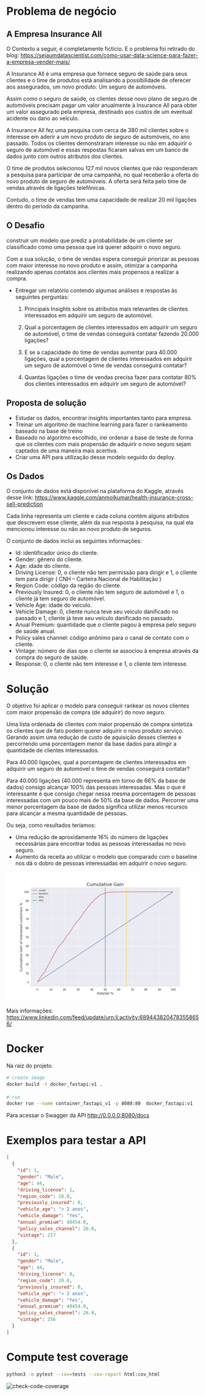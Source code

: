 # Problema de negócio

## A Empresa Insurance All

O Contexto a seguir, é completamente fictício. E o problema foi retirado do blog: https://sejaumdatascientist.com/como-usar-data-science-para-fazer-a-empresa-vender-mais/

A Insurance All é uma empresa que fornece seguro de saúde para seus clientes e o time de produtos está analisando a possibilidade de oferecer aos assegurados, um novo produto: Um seguro de automóveis.

Assim como o seguro de saúde, os clientes desse novo plano de seguro de automóveis precisam pagar um valor anualmente à Insurance All para obter um valor assegurado pela empresa, destinado aos custos de um eventual acidente ou dano ao veículo.

A Insurance All fez uma pesquisa com cerca de 380 mil clientes sobre o interesse em aderir a um novo produto de seguro de automóveis, no ano passado. Todos os clientes demonstraram interesse ou não em adquirir o seguro de automóvel e essas respostas ficaram salvas em um banco de dados junto com outros atributos dos clientes.

O time de produtos selecionou 127 mil novos clientes que não responderam a pesquisa para participar de uma campanha, no qual receberão a oferta do novo produto de seguro de automóveis. A oferta será feita pelo time de vendas através de ligações telefônicas.

Contudo, o time de vendas tem uma capacidade de realizar 20 mil ligações dentro do período da campanha.

## O Desafio

construir um modelo que prediz a probabilidade de um cliente ser classificado como uma pessoa que irá querer adquirir o novo seguro.

Com a sua solução, o time de vendas espera conseguir priorizar as pessoas com maior interesse no novo produto e assim, otimizar a campanha realizando apenas contatos aos clientes mais propensos a realizar a compra.

- Entregar um relatório contendo algumas análises e respostas às seguintes perguntas:

  1. Principais Insights sobre os atributos mais relevantes de clientes interessados em adquirir um seguro de automóvel.

  2. Qual a porcentagem de clientes interessados em adquirir um seguro de automóvel, o time de vendas conseguirá contatar fazendo 20.000 ligações?

  3. E se a capacidade do time de vendas aumentar para 40.000 ligações, qual a porcentagem de clientes interessados em adquirir um seguro de automóvel o time de vendas conseguirá contatar?

  4. Quantas ligações o time de vendas precisa fazer para contatar 80% dos clientes interessados em adquirir um seguro de automóvel?

## Proposta de solução

- Estudar os dados, encontrar insights importantes tanto para empresa.
- Treinar um algoritmo de machine learning para fazer o rankeamento baseado na base de treino
- Baseado no algoritmo escolhido, irei ordenar a base de teste de forma que os clientes com mais propensão de adquirir o novo seguro sejam captados de uma maneira mais acertiva.
- Criar uma API para utilização desse modelo seguido do deploy.

## Os Dados

O conjunto de dados está disponível na plataforma do Kaggle, através desse link: https://www.kaggle.com/anmolkumar/health-insurance-cross-sell-prediction

Cada linha representa um cliente e cada coluna contém alguns atributos que descrevem esse cliente, além da sua resposta à pesquisa, na qual ela mencionou interesse ou não ao novo produto de seguros.

O conjunto de dados inclui as seguintes informações:

- Id: identificador único do cliente.
- Gender: gênero do cliente.
- Age: idade do cliente.
- Driving License: 0, o cliente não tem permissão para dirigir e 1, o cliente tem para dirigir ( CNH – Carteira Nacional de Habilitação )
- Region Code: código da região do cliente.
- Previously Insured: 0, o cliente não tem seguro de automóvel e 1, o cliente já tem seguro de automóvel.
- Vehicle Age: idade do veículo.
- Vehicle Damage: 0, cliente nunca teve seu veículo danificado no passado e 1, cliente já teve seu veículo danificado no passado.
- Anual Premium: quantidade que o cliente pagou à empresa pelo seguro de saúde anual.
- Policy sales channel: código anônimo para o canal de contato com o cliente.
- Vintage: número de dias que o cliente se associou à empresa através da compra do seguro de saúde.
- Response: 0, o cliente não tem interesse e 1, o cliente tem interesse.

# Solução

O objetivo foi aplicar o modelo para conseguir rankear os novos clientes com maior propensão de compra (de adquirir) do novo seguro.

Uma lista ordenada de clientes com maior propensão de compra sintetiza os clientes que de fato podem querer adquirir o novo produto
serviço. Gerando assim uma redução de custo de aquisição desses clientes e percorrendo uma porcentagem menor da base dados para atingir a quantidade de clientes interessados.

Para 40.000 ligações, qual a porcentagem de clientes interessados em adquirir um seguro de automóvel o time de vendas conseguirá contatar?

Para 40.000 ligações (40.000 representa em torno de 66% da base de dados) consigo alcançar 100% das pessoas interessadas. Mas o que é interessante é que consigo chegar nessa mesma porcentagem de pessoas interessadas com um pouco mais de 50% da base de dados. Percorrer uma menor porcentagem da base de dados significa utilizar menos recursos para alcançar a mesma quantidade de pessoas.

Ou seja, como resultados teríamos:

- Uma redução de aproxidamente 16% do número de ligações necessárias para encontrar todas as pessoas interessadas no novo seguro.
- Aumento da receita ao utilizar o modelo que comparado com o baseline nos dá o dobro de pessoas interessadas em adquirir o novo seguro.

![image](notebooks/teste.png)

Mais informações: https://www.linkedin.com/feed/update/urn:li:activity:6894438204783558656/

# Docker

Na raiz do projeto.

```sh
# create image
docker build -t docker_fastapi:v1 .

# run
docker run --name container_fastapi_v1 -p 8080:80  docker_fastapi:v1
```

Para acessar o Swagger da API http://0.0.0.0:8080/docs

# Exemplos para testar a API

```json
[
  {
    "id": 1,
    "gender": "Male",
    "age": 44,
    "driving_license": 1,
    "region_code": 28.0,
    "previously_insured": 0,
    "vehicle_age": "> 2 anos",
    "vehicle_damage": "Yes",
    "annual_premium": 40454.0,
    "policy_sales_channel": 26.0,
    "vintage": 217
  },
  {
    "id": 1,
    "gender": "Male",
    "age": 44,
    "driving_license": 0,
    "region_code": 28.0,
    "previously_insured": 0,
    "vehicle_age": "> 2 anos",
    "vehicle_damage": "Yes",
    "annual_premium": 40454.0,
    "policy_sales_channel": 26.0,
    "vintage": 256
  }
]
```

# Compute test coverage

```sh
python3 -m pytest --cov=tests --cov-report html:cov_html
```

![check-code-coverage](https://img.shields.io/badge/code--coverage-97%25-brightgreen)

